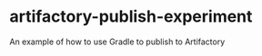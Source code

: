 artifactory-publish-experiment
==============================

An example of how to use Gradle to publish to Artifactory

